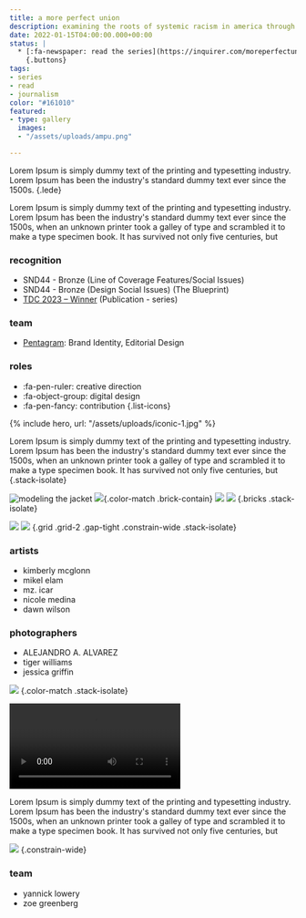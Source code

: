 ```yaml
---
title: a more perfect union
description: examining the roots of systemic racism in america through institutions founded in philadelphia.
date: 2022-01-15T04:00:00.000+00:00
status: |
  * [:fa-newspaper: read the series](https://inquirer.com/moreperfectunion)
    {.buttons}
tags:
- series
- read
- journalism
color: "#161010"
featured:
- type: gallery
  images:
  - "/assets/uploads/ampu.png"

---
```


Lorem Ipsum is simply dummy text of the printing and typesetting industry. Lorem Ipsum has been the industry's standard dummy text ever since the 1500s.
{.lede}

Lorem Ipsum is simply dummy text of the printing and typesetting industry. Lorem Ipsum has been the industry's standard dummy text ever since the 1500s, when an unknown printer took a galley of type and scrambled it to make a type specimen book. It has survived not only five centuries, but

### recognition
* SND44 - Bronze (Line of Coverage Features/Social Issues)
* SND44 - Bronze (Design Social Issues) (The Blueprint)
* [TDC 2023 – Winner](https://www.oneclub.org/awards/tdcawards/-award/46363/a-more-perfect-union) (Publication - series)

### team
* [Pentagram](https://www.pentagram.com/work/a-more-perfect-union): Brand Identity, Editorial Design

### roles
* :fa-pen-ruler: creative direction
* :fa-object-group: digital design
* :fa-pen-fancy: contribution
{.list-icons}



{% include hero, url: "/assets/uploads/iconic-1.jpg" %}

Lorem Ipsum is simply dummy text of the printing and typesetting industry. Lorem Ipsum has been the industry's standard dummy text ever since the 1500s, when an unknown printer took a galley of type and scrambled it to make a type specimen book. It has survived not only five centuries, but
{.stack-isolate}

![modeling the jacket](/assets/uploads/iconic-bkg.webp)
![](/assets/uploads/title-flag.svg){.color-match .brick-contain}
![](/assets/uploads/mzicar.avif)
![](/assets/uploads/elam-vert.jpg)
{.bricks .stack-isolate}

![](/assets/uploads/dawn-wilson.avif)
![](/assets/uploads/flag-jacket.avif)
{.grid .grid-2 .gap-tight .constrain-wide .stack-isolate}

### artists
* kimberly mcglonn
* mikel elam
* mz. icar
* nicole medina
* dawn wilson


### photographers
* ALEJANDRO A. ALVAREZ
* tiger williams
* jessica griffin

![](/assets/uploads/blueprint-main-title.svg)
{.color-match .stack-isolate}

![](/assets/uploads/blueprint-promo.mp4)

Lorem Ipsum is simply dummy text of the printing and typesetting industry. Lorem Ipsum has been the industry's standard dummy text ever since the 1500s, when an unknown printer took a galley of type and scrambled it to make a type specimen book. It has survived not only five centuries, but

![](/assets/uploads/the-blueprint.png)
{.constrain-wide}


### team
* yannick lowery
* zoe greenberg
